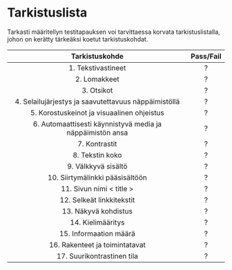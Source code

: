 # Tarkistuslista


Tarkasti määritellyn testitapauksen voi tarvittaessa korvata tarkistuslistalla, johon on kerätty tärkeäksi koetut tarkistuskohdat.


| Tarkistuskohde | Pass/Fail |
|:---:|:---:|
| 1. Tekstivastineet | ? | 
| 2. Lomakkeet | ? |
| 3. Otsikot | ?  |
| 4. Selailujärjestys ja saavutettavuus näppäimistöllä | ? |
| 5. Korostuskeinot ja visuaalinen ohjeistus | ? |
| 6. Automaattisesti käynnistyvä media ja näppäimistön ansa | ? |
| 7. Kontrastit | ? |
| 8. Tekstin koko | ? |
| 9. Välkkyvä sisältö | ? |
| 10. Siirtymälinkki pääsisältöön | ? |
| 11. Sivun nimi < title > | ? |
| 12. Selkeät linkkitekstit | ? |
| 13. Näkyvä kohdistus | ? |
| 14. Kielimääritys | ? |
| 15. Informaation määrä | ? |
| 16. Rakenteet ja toimintatavat | ? |
| 17. Suurikontrastinen tila | ? |



